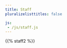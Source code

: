 ```yaml
---
title: Staff
pluralizelisttitles: false

js:
 - /js/staff.js
---
```


{{% staff2 %}}

<script id="staff-template" type="x-handlebars-template">
  {{#each .}}
  <div class="employee">
    <h3><span class="employee-name">{{ name }}</span>, <span class="employee-position">{{ position }}</span></h3>
    <p>Contact: <span class="employee-email">{{ email }}</span> <span class="employee-phone">{{ phone }}</span></p>
  </div>
  {{/each}}
</script>

